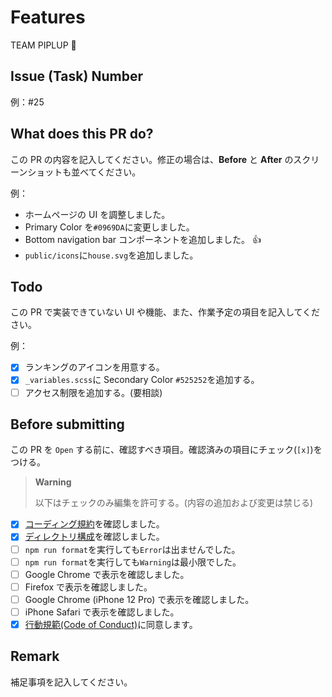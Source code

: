 # Features

TEAM PIPLUP 🐧

## Issue (Task) Number

例：#25

## What does this PR do?

この PR の内容を記入してください。修正の場合は、**Before** と **After** のスクリーンショットも並べてください。

例：

- ホームページの UI を調整しました。
- Primary Color を`#0969DA`に変更しました。
- Bottom navigation bar コンポーネントを追加しました。 :+1:
- `public/icons`に`house.svg`を追加しました。

## Todo

この PR で実装できていない UI や機能、また、作業予定の項目を記入してください。

例：

- [x] ランキングのアイコンを用意する。
- [x] `_variables.scss`に Secondary Color `#525252`を追加する。
- [ ] アクセス制限を追加する。(要相談)

## Before submitting

この PR を `Open` する前に、確認すべき項目。確認済みの項目にチェック(`[x]`)をつける。

> **Warning**
>
> 以下はチェックのみ編集を許可する。(内容の追加および変更は禁じる)

- [x] [コーディング規約](https://github.com/wiyco/imap/blob/develop/_docs/CODING.md)を確認しました。
- [x] [ディレクトリ構成](https://github.com/wiyco/imap/blob/develop/_docs/DIRECTORY.md)を確認しました。
- [ ] `npm run format`を実行しても`Error`は出ませんでした。
- [ ] `npm run format`を実行しても`Warning`は最小限でした。
- [ ] Google Chrome で表示を確認しました。
- [ ] Firefox で表示を確認しました。
- [ ] Google Chrome (iPhone 12 Pro) で表示を確認しました。
- [ ] iPhone Safari で表示を確認しました。
- [x] [行動規範(Code of Conduct)](https://github.com/wiyco/imap/blob/develop/_docs/CODE_OF_CONDUCT.md)に同意します。

## Remark

補足事項を記入してください。

